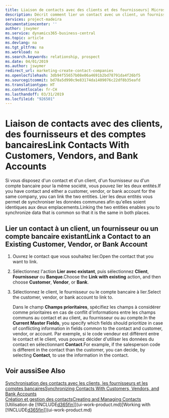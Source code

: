 ```yaml
---
title: Liaison de contacts avec des clients et des fournisseurs| Microsoft Docs
description: Décrit comment lier un contact avec un client, un fournisseur, ou un compte bancaire de la même société, afin de pouvoir synchroniser les données communes.
services: project-madeira
documentationcenter: ''
author: jswymer
ms.service: dynamics365-business-central
ms.topic: article
ms.devlang: na
ms.tgt_pltfrm: na
ms.workload: na
ms.search.keywords: relationship, prospect
ms.date: 04/01/2019
ms.author: jswymer
redirect_url: marketing-create-contact-companies
ms.openlocfilehash: 3db94f55657b08e06a4691b2bd78791da4f26bf5
ms.sourcegitcommit: bd78a5d990c9e83174da1409076c22df8b35eafd
ms.translationtype: HT
ms.contentlocale: fr-CH
ms.lasthandoff: 03/31/2019
ms.locfileid: "926501"
---
```

# <a name="link-contacts-with-customers-vendors-and-bank-accounts"></a><span data-ttu-id="d1176-103">Liaison de contacts avec des clients, des fournisseurs et des comptes bancaires</span><span class="sxs-lookup"><span data-stu-id="d1176-103">Link Contacts With Customers, Vendors, and Bank Accounts</span></span>
<span data-ttu-id="d1176-104">Si vous disposez d'un contact et d'un client, d'un fournisseur ou d'un compte bancaire pour la même société, vous pouvez lier les deux entités.</span><span class="sxs-lookup"><span data-stu-id="d1176-104">If you have contact and either a customer, vendor, or bank account for the same company, you can link the two entities.</span></span> <span data-ttu-id="d1176-105">Lier les deux entités vous permet de synchroniser les données communes afin qu'elles soient identiques aux deux emplacements.</span><span class="sxs-lookup"><span data-stu-id="d1176-105">Linking the two entities enables you to synchronize data that is common so that it is the same in both places.</span></span>

## <a name="link-a-contact-to-an-existing-customer-vendor-or-bank-account"></a><span data-ttu-id="d1176-106">Lier un contact à un client, un fournisseur ou un compte bancaire existant</span><span class="sxs-lookup"><span data-stu-id="d1176-106">Link a Contact to an Existing Customer, Vendor, or Bank Account</span></span>
1. <span data-ttu-id="d1176-107">Ouvrez le contact que vous souhaitez lier.</span><span class="sxs-lookup"><span data-stu-id="d1176-107">Open the contact that you want to link.</span></span>
2. <span data-ttu-id="d1176-108">Sélectionnez l'action **Lier avec existant**, puis sélectionnez **Client**, **Fournisseur** ou **Banque**.</span><span class="sxs-lookup"><span data-stu-id="d1176-108">Choose the **Link with existing** action, and then choose **Customer**, **Vendor**, or **Bank**.</span></span>
3. <span data-ttu-id="d1176-109">Sélectionnez le client, le fournisseur ou le compte bancaire à lier.</span><span class="sxs-lookup"><span data-stu-id="d1176-109">Select the customer, vendor, or bank account to link to.</span></span>

   <span data-ttu-id="d1176-110">Dans le champ **Champs prioritaires**, spécifiez les champs à considérer comme prioritaires en cas de conflit d'informations entre les champs communs au contact et au client, au fournisseur ou au compte.</span><span class="sxs-lookup"><span data-stu-id="d1176-110">In the **Current Master Fields**, you specify which fields should prioritize in case of conflicting information in fields common to the contact and customer, vendor, or account.</span></span> <span data-ttu-id="d1176-111">Par exemple, si le code vendeur est différent entre le contact et le client, vous pouvez décider d'utiliser les données du contact en sélectionnant **Contact**.</span><span class="sxs-lookup"><span data-stu-id="d1176-111">For example, if the salesperson code is different in the contact than the customer, you can decide, by selecting **Contact**, to use the information in the contact.</span></span>

## <a name="see-also"></a><span data-ttu-id="d1176-112">Voir aussi</span><span class="sxs-lookup"><span data-stu-id="d1176-112">See Also</span></span>
[<span data-ttu-id="d1176-113">Synchronisation des contacts avec les clients, les fournisseurs et les comptes bancaires</span><span class="sxs-lookup"><span data-stu-id="d1176-113">Synchronizing Contacts With Customers, Vendors, and Bank Accounts</span></span>](marketing-synchronize-contacts-customers-vendors-bank-accounts.md)  
[<span data-ttu-id="d1176-114">Création et gestion des contacts</span><span class="sxs-lookup"><span data-stu-id="d1176-114">Creating and Managing Contacts</span></span>](marketing-contacts.md)  
<span data-ttu-id="d1176-115">[Utilisation de [!INCLUDE[d365fin](includes/d365fin_md.md)]](ui-work-product.md)</span><span class="sxs-lookup"><span data-stu-id="d1176-115">[Working with [!INCLUDE[d365fin](includes/d365fin_md.md)]](ui-work-product.md)</span></span>  
